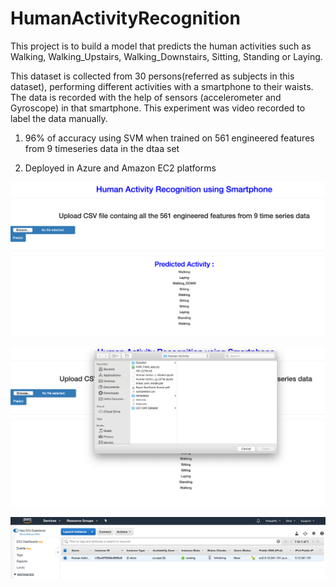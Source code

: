 # HumanActivityRecognition

This project is to build a model that predicts the human activities such as Walking, Walking_Upstairs, Walking_Downstairs, Sitting, Standing or Laying.

This dataset is collected from 30 persons(referred as subjects in this dataset), performing different activities with a smartphone to their waists. The data is recorded with the help of sensors (accelerometer and Gyroscope) in that smartphone. This experiment was video recorded to label the data manually.

1. 96% of accuracy using SVM when trained on 561 engineered features from 9 timeseries data in the dtaa set

2. Deployed in Azure and Amazon EC2 platforms

![image1](https://raw.githubusercontent.com/Raavi-Santhosh/Human-Activity-Recognition/master/Screen%20Shot%202020-04-16%20at%2011.45.40%20AM.png)

![image2](https://raw.githubusercontent.com/Raavi-Santhosh/Human-Activity-Recognition/master/Screen%20Shot%202020-04-16%20at%2011.46.00%20AM.png)

![image3](https://raw.githubusercontent.com/Raavi-Santhosh/Human-Activity-Recognition/master/Screen%20Shot%202020-04-16%20at%2013.37.39%20PM.png)
